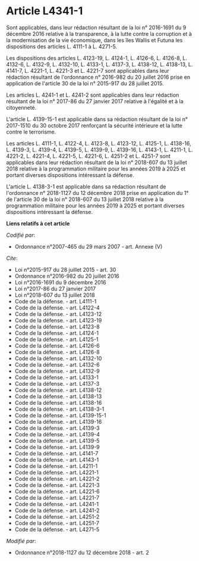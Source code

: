 # Article L4341-1

Sont applicables, dans leur rédaction résultant de la loi n° 2016-1691 du 9 décembre 2016 relative à la transparence, à la
lutte contre la corruption et à la modernisation de la vie économique, dans les îles Wallis et Futuna les dispositions des
articles L. 4111-1 à L. 4271-5. 

Les dispositions des articles L. 4123-19, L. 4124-1, L. 4126-6, L. 4126-8, L. 4132-6, L. 4132-9, L. 4132-10, L. 4133-1, L.
4137-3, L. 4138-12, L. 4138-13, L. 4141-7, L. 4221-1, L. 4221-3 et L. 4221-7 sont applicables dans leur rédaction résultant
de l'ordonnance n° 2016-982 du 20 juillet 2016 prise en application de l'article 30 de la loi n° 2015-917 du 28 juillet
2015. 

Les articles L. 4241-1 et L. 4241-2 sont applicables dans leur rédaction résultant de la loi n° 2017-86 du 27 janvier 2017
relative à l'égalité et à la citoyenneté. 

L'article L. 4139-15-1 est applicable dans sa rédaction résultant de la loi n° 2017-1510 du 30 octobre 2017 renforçant la
sécurité intérieure et la lutte contre le terrorisme. 

Les articles L. 4111-1, L. 4122-4, L. 4123-8, L. 4123-12, L. 4125-1, L. 4138-16, L. 4139-3, L. 4139-4, L. 4139-5, L. 4139-9,
L. 4139-16, L. 4143-1, L. 4211-1, L. 4221-2, L. 4221-4, L. 4221-5, L. 4221-6, L. 4251-2 et L. 4251-7 sont applicables dans
leur rédaction résultant de la loi n° 2018-607 du 13 juillet 2018 relative à la programmation militaire pour les années 2019
à 2025 et portant diverses dispositions intéressant la défense. 

L'article L. 4138-3-1 est applicable dans sa rédaction résultant de l'ordonnance n° 2018-1127 du 12 décembre 2018 prise en
application du 1° de l'article 30 de la loi n° 2018-607 du 13 juillet 2018 relative à la programmation militaire pour les
années 2019 à 2025 et portant diverses dispositions intéressant la défense.

**Liens relatifs à cet article**

_Codifié par_:

  - Ordonnance n°2007-465 du 29 mars 2007 - art. Annexe (V)

_Cite_:

  - Loi n°2015-917 du 28 juillet 2015 - art. 30
  - Ordonnance n°2016-982 du 20 juillet 2016
  - Loi n°2016-1691 du 9 décembre 2016
  - Loi n°2017-86 du 27 janvier 2017
  - Loi n°2018-607 du 13 juillet 2018
  - Code de la défense. - art. L4111-1
  - Code de la défense. - art. L4122-4
  - Code de la défense. - art. L4123-12
  - Code de la défense. - art. L4123-19
  - Code de la défense. - art. L4123-8
  - Code de la défense. - art. L4124-1
  - Code de la défense. - art. L4125-1
  - Code de la défense. - art. L4126-6
  - Code de la défense. - art. L4126-8
  - Code de la défense. - art. L4132-10
  - Code de la défense. - art. L4132-6
  - Code de la défense. - art. L4132-9
  - Code de la défense. - art. L4133-1
  - Code de la défense. - art. L4137-3
  - Code de la défense. - art. L4138-12
  - Code de la défense. - art. L4138-13
  - Code de la défense. - art. L4138-16
  - Code de la défense. - art. L4138-3-1
  - Code de la défense. - art. L4139-15-1
  - Code de la défense. - art. L4139-16
  - Code de la défense. - art. L4139-3
  - Code de la défense. - art. L4139-4
  - Code de la défense. - art. L4139-5
  - Code de la défense. - art. L4139-9
  - Code de la défense. - art. L4141-7
  - Code de la défense. - art. L4143-1
  - Code de la défense. - art. L4211-1
  - Code de la défense. - art. L4221-1
  - Code de la défense. - art. L4221-2
  - Code de la défense. - art. L4221-3
  - Code de la défense. - art. L4221-6
  - Code de la défense. - art. L4221-7
  - Code de la défense. - art. L4241-1
  - Code de la défense. - art. L4241-2
  - Code de la défense. - art. L4251-2
  - Code de la défense. - art. L4251-7
  - Code de la défense. - art. L4271-5

_Modifié par_:

  - Ordonnance n°2018-1127 du 12 décembre 2018 - art. 2
